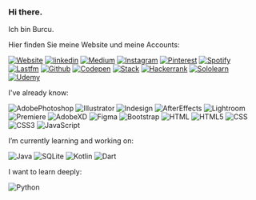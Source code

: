 ### Hi there.

Ich bin Burcu.

Hier finden Sie meine Website und meine Accounts:

[![Website](https://img.shields.io/badge/website-000000?style=for-the-badge&logo=About.me&logoColor=white)](https://www.designbyburcu.com)
[![linkedin](https://img.shields.io/badge/Linkedin-000000?style=for-the-badge&logo=Linkedin&logoColor=white)](https://www.linkedin.com/in/burcuerdogan/)
[![Medium](https://img.shields.io/badge/Medium-12100E?style=for-the-badge&logo=medium&logoColor=white)](https://medium.com/@burcuerdogann)
[![Instagram](https://img.shields.io/badge/Instagram-000000?style=for-the-badge&logo=instagram&logoColor=white)](https://www.instagram.com/designbyburcuerdogan/)
[![Pinterest](https://img.shields.io/badge/Pinterest-000000.svg?&style=for-the-badge&logo=Pinterest&logoColor=white)](https://tr.pinterest.com/BurcuErdogann/)
[![Spotify](https://img.shields.io/badge/Spotify-000000?&style=for-the-badge&logo=spotify&logoColor=white)](https://open.spotify.com/user/21b4jmjc3wd74l3ytt76eub2q?si=dc79d35a8549452f)
[![Lastfm](https://img.shields.io/badge/last.fm-000000?style=for-the-badge&logo=last.fm&logoColor=white)](https://www.last.fm/tr/user/zemariii)
[![Github](https://img.shields.io/badge/GitHub-100000?style=for-the-badge&logo=github&logoColor=white)](https://github.com/burcuerdogann)
[![Codepen](https://img.shields.io/badge/Codepen-000000?style=for-the-badge&logo=codepen&logoColor=white)](https://codepen.io/Burcu-Erdogan)
[![Stack](https://img.shields.io/badge/Stack_Overflow-000000?style=for-the-badge&logo=stack-overflow&logoColor=white)](https://stackoverflow.com/users/19320380/burcu-erdo%c4%9fan)
[![Hackerrank](https://img.shields.io/badge/-Hackerrank-000000?style=for-the-badge&logo=HackerRank&logoColor=white)](https://www.hackerrank.com/burcuerdogandan1)
[![Sololearn](https://img.shields.io/badge/-Sololearn-000000?style=for-the-badge&logo=Sololearn&logoColor=white)](https://www.sololearn.com/profile/20252742)
[![Udemy](https://img.shields.io/badge/Udemy-000000?style=for-the-badge&logo=Udemy&logoColor=white)](https://www.udemy.com/user/burcu-erdogan-12/)

I've already know:

![AdobePhotoshop](https://img.shields.io/badge/Adobe%20Photoshop-31A8FF?style=for-the-badge&logo=Adobe%20Photoshop&logoColor=black)
![Illustrator](https://img.shields.io/badge/Adobe%20Illustrator-FF9A00?style=for-the-badge&logo=adobe%20illustrator&logoColor=white)
![Indesign](https://img.shields.io/badge/Adobe%20InDesign-FF3366?style=for-the-badge&logo=Adobe%20InDesign&logoColor=white)
![AfterEffects](https://img.shields.io/badge/Adobe%20after%20affects-CF96FD?style=for-the-badge&logo=Adobe%20after%20effects&logoColor=393665)
![Lightroom](https://img.shields.io/badge/Adobe%20Lightroom-31A8FF?style=for-the-badge&logo=Adobe%20Lightroom&logoColor=white)
![Premiere](https://img.shields.io/badge/Adobe%20Premiere%20Pro-9999FF?style=for-the-badge&logo=Adobe%20Premiere%20Pro&logoColor=white)
![AdobeXD](https://img.shields.io/badge/Adobe%20XD-470137?style=for-the-badge&logo=Adobe%20XD&logoColor=#FF61F6)
![Figma](https://img.shields.io/badge/Figma-F24E1E?style=for-the-badge&logo=figma&logoColor=white)
![Bootstrap](https://img.shields.io/badge/Bootstrap-563D7C?style=for-the-badge&logo=bootstrap&logoColor=white)
![HTML](https://img.shields.io/badge/HTML-239120?style=for-the-badge&logo=html5&logoColor=white)
![HTML5](https://img.shields.io/badge/HTML5-E34F26?style=for-the-badge&logo=html5&logoColor=white)
![CSS](https://img.shields.io/badge/CSS-239120?&style=for-the-badge&logo=css3&logoColor=white)
![CSS3](https://img.shields.io/badge/CSS3-1572B6?style=for-the-badge&logo=css3&logoColor=white)
![JavaScript](https://img.shields.io/badge/JavaScript-F7DF1E?style=for-the-badge&logo=javascript&logoColor=black)

I’m currently learning and working on:

![Java](https://img.shields.io/badge/Java-ED8B00?style=for-the-badge&logo=java&logoColor=white)
![SQLite](https://img.shields.io/badge/SQLite-07405E?style=for-the-badge&logo=sqlite&logoColor=white)
![Kotlin](https://img.shields.io/badge/Kotlin-0095D5?&style=for-the-badge&logo=kotlin&logoColor=white)
![Dart](https://img.shields.io/badge/Dart-0175C2?style=for-the-badge&logo=dart&logoColor=white)

I want to learn deeply:

![Python](https://img.shields.io/badge/Python-3776AB?style=for-the-badge&logo=python&logoColor=white)

<!--

**burcuerdogann/burcuerdogann** is a ✨ _special_ ✨ repository because its `README.md` (this file) appears on your GitHub profile.

Here are some ideas to get you started:

- 🔭 I’m currently working on ...
- 🌱 I’m currently learning ...
- 👯 I’m looking to collaborate on ...
- 🤔 I’m looking for help with ...
- 💬 Ask me about ...
- 📫 How to reach me: designbyburcuerdogan at gmail dot com
- 😄 Pronouns: ...
- ⚡ Fun fact: ...


<img src="https://github.com/burcuerdogann/burcuerdogann/blob/main/check-mail-mail.gif" width="auto">

📫 Reach me: designbyburcuerdogan at gmail dot com



[![alt text][6.1]][6]
[6.1]: http://i.imgur.com/0o48UoR.png (github icon with padding)
[6.2]: http://i.imgur.com/9I6NRUm.png (github icon without padding)
[6]: http://www.github.com/burcuerdogann

[![Github Badge](https://img.shields.io/badge/-Github-000?style=quare&labelColor=000&logo=Github&logoColor=white&link=link)](github.com/burcuerdogann) 
[![Instagram Badge](https://img.shields.io/badge/-Instagram-C13584?style=flat-quare&labelColor=C13584&logo=instagram&logoColor=white&link=link)](instagram.com/designbyburcuerdogan) 
[![Medium Badge](https://img.shields.io/badge/-Medium-757575?style=flat-quare&labelColor=757575&logo=Medium&logoColor=white&link=link)](medium.com/@burcuerdogann) 
[![Linkedin Badge Badge](https://img.shields.io/badge/LinkedIn-0077B5?style=for-the-badge&logo=linkedin&logoColor=white&link=link)](linkedin.com/in/burcuerdogan)



-->
